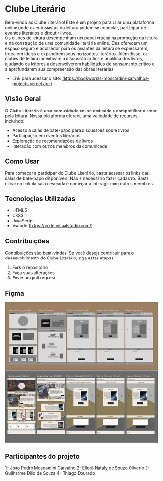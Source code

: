 # Clube Literário

Bem-vindo ao Clube Literário! Este é um projeto para criar uma plataforma online onde os entusiastas da leitura podem se conectar, participar de eventos literários e discutir livros.
<br>
Os clubes de leitura desempenham um papel crucial na promoção da leitura e na construção de uma comunidade literária online. Eles oferecem um espaço seguro e acolhedor para os amantes da leitura se expressarem, trocarem ideias e expandirem seus horizontes literários. Além disso, os clubes de leitura incentivam a discussão crítica e analítica dos livros, ajudando os leitores a desenvolverem habilidades de pensamento crítico e a aprofundarem sua compreensão das obras literárias.

- Link para acessar o site: [(https://bookworms-moscardini-carvalhos-projects.vercel.app)](https://bookworms-one.vercel.app)

## Visão Geral

O Clube Literário é uma comunidade online dedicada a compartilhar o amor pela leitura. Nossa plataforma oferece uma variedade de recursos, incluindo:

- Acesso a salas de bate-papo para discussões sobre livros
- Participação em eventos literários
- Exploração de recomendações de livros
- Interação com outros membros da comunidade

## Como Usar

Para começar a participar do Clube Literário, basta acessar os links das salas de bate-papo disponíveis. Não é necessário fazer cadastro. Basta clicar no link da sala desejada e começar a interagir com outros membros.

## Tecnologias Utilizadas

- HTML5
- CSS3
- JavaScript
- Vscode (https://code.visualstudio.com/)

## Contribuições

Contribuições são bem-vindas! Se você deseja contribuir para o desenvolvimento do Clube Literário, siga estas etapas:

1. Fork o repositório
2. Faça suas alterações
3. Envie um pull request

## Figma
![Low-Fi](https://github.com/olie-dc/P-I-1-SEMESTRE/blob/main/images/low-fi.jpg?raw=true)
![High-Fi](https://github.com/olie-dc/P-I-1-SEMESTRE/blob/main/images/high-fi.jpg?raw=true)

## Participantes do projeto

1- João Pedro Moscardini Carvalho
2- Ellorá Nataly de Souza Oliverio
3- Guilherme Dilio de Souza
4- Thiago Dourado
